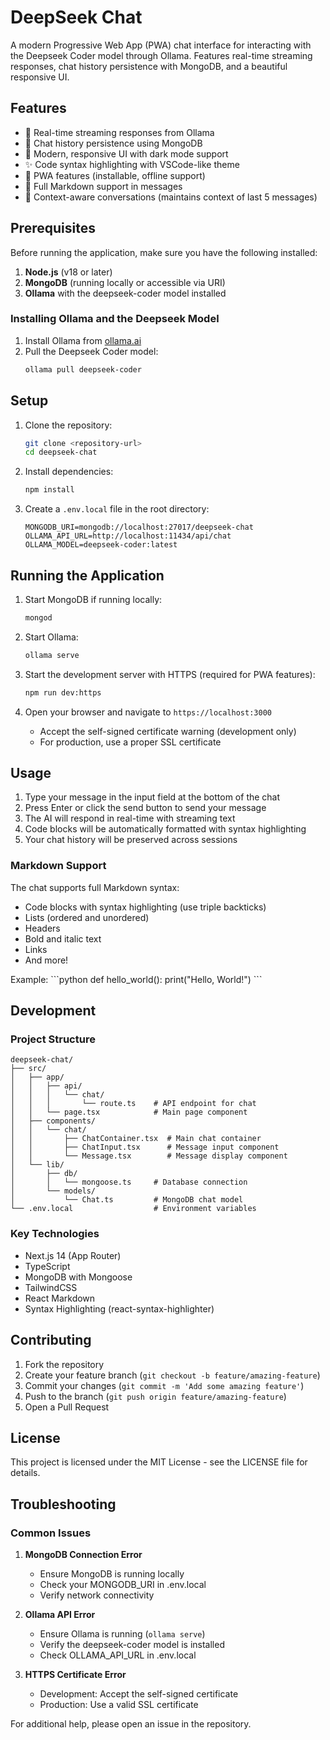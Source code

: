 # DeepSeek Chat

A modern Progressive Web App (PWA) chat interface for interacting with the Deepseek Coder model through Ollama. Features real-time streaming responses, chat history persistence with MongoDB, and a beautiful responsive UI.

## Features

- 🚀 Real-time streaming responses from Ollama
- 💾 Chat history persistence using MongoDB
- 🎨 Modern, responsive UI with dark mode support
- ✨ Code syntax highlighting with VSCode-like theme
- 📱 PWA features (installable, offline support)
- 📝 Full Markdown support in messages
- 🔄 Context-aware conversations (maintains context of last 5 messages)

## Prerequisites

Before running the application, make sure you have the following installed:

1. **Node.js** (v18 or later)
2. **MongoDB** (running locally or accessible via URI)
3. **Ollama** with the deepseek-coder model installed

### Installing Ollama and the Deepseek Model

1. Install Ollama from [ollama.ai](https://ollama.ai)
2. Pull the Deepseek Coder model:
   ```bash
   ollama pull deepseek-coder
   ```

## Setup

1. Clone the repository:

   ```bash
   git clone <repository-url>
   cd deepseek-chat
   ```

2. Install dependencies:

   ```bash
   npm install
   ```

3. Create a `.env.local` file in the root directory:
   ```env
   MONGODB_URI=mongodb://localhost:27017/deepseek-chat
   OLLAMA_API_URL=http://localhost:11434/api/chat
   OLLAMA_MODEL=deepseek-coder:latest
   ```

## Running the Application

1. Start MongoDB if running locally:

   ```bash
   mongod
   ```

2. Start Ollama:

   ```bash
   ollama serve
   ```

3. Start the development server with HTTPS (required for PWA features):

   ```bash
   npm run dev:https
   ```

4. Open your browser and navigate to `https://localhost:3000`
   - Accept the self-signed certificate warning (development only)
   - For production, use a proper SSL certificate

## Usage

1. Type your message in the input field at the bottom of the chat
2. Press Enter or click the send button to send your message
3. The AI will respond in real-time with streaming text
4. Code blocks will be automatically formatted with syntax highlighting
5. Your chat history will be preserved across sessions

### Markdown Support

The chat supports full Markdown syntax:

- Code blocks with syntax highlighting (use triple backticks)
- Lists (ordered and unordered)
- Headers
- Bold and italic text
- Links
- And more!

Example:
\```python
def hello_world():
print("Hello, World!")
\```

## Development

### Project Structure

```
deepseek-chat/
├── src/
│   ├── app/
│   │   ├── api/
│   │   │   └── chat/
│   │   │       └── route.ts    # API endpoint for chat
│   │   └── page.tsx            # Main page component
│   ├── components/
│   │   └── chat/
│   │       ├── ChatContainer.tsx  # Main chat container
│   │       ├── ChatInput.tsx      # Message input component
│   │       └── Message.tsx        # Message display component
│   └── lib/
│       ├── db/
│       │   └── mongoose.ts     # Database connection
│       └── models/
│           └── Chat.ts         # MongoDB chat model
└── .env.local                  # Environment variables
```

### Key Technologies

- Next.js 14 (App Router)
- TypeScript
- MongoDB with Mongoose
- TailwindCSS
- React Markdown
- Syntax Highlighting (react-syntax-highlighter)

## Contributing

1. Fork the repository
2. Create your feature branch (`git checkout -b feature/amazing-feature`)
3. Commit your changes (`git commit -m 'Add some amazing feature'`)
4. Push to the branch (`git push origin feature/amazing-feature`)
5. Open a Pull Request

## License

This project is licensed under the MIT License - see the LICENSE file for details.

## Troubleshooting

### Common Issues

1. **MongoDB Connection Error**

   - Ensure MongoDB is running locally
   - Check your MONGODB_URI in .env.local
   - Verify network connectivity

2. **Ollama API Error**

   - Ensure Ollama is running (`ollama serve`)
   - Verify the deepseek-coder model is installed
   - Check OLLAMA_API_URL in .env.local

3. **HTTPS Certificate Error**
   - Development: Accept the self-signed certificate
   - Production: Use a valid SSL certificate

For additional help, please open an issue in the repository.
